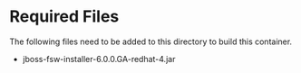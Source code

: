 # Required Files
The following files need to be added to this directory to build this container.
 - jboss-fsw-installer-6.0.0.GA-redhat-4.jar

